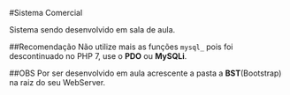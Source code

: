 #Sistema Comercial

Sistema sendo desenvolvido em sala de aula.

##Recomendação
Não utilize mais as funções `mysql_` pois foi descontinuado no PHP 7, use o **PDO** ou **MySQLi**.

##OBS
Por ser desenvolvido em aula acrescente a pasta a **BST**(Bootstrap) na raiz do seu WebServer.